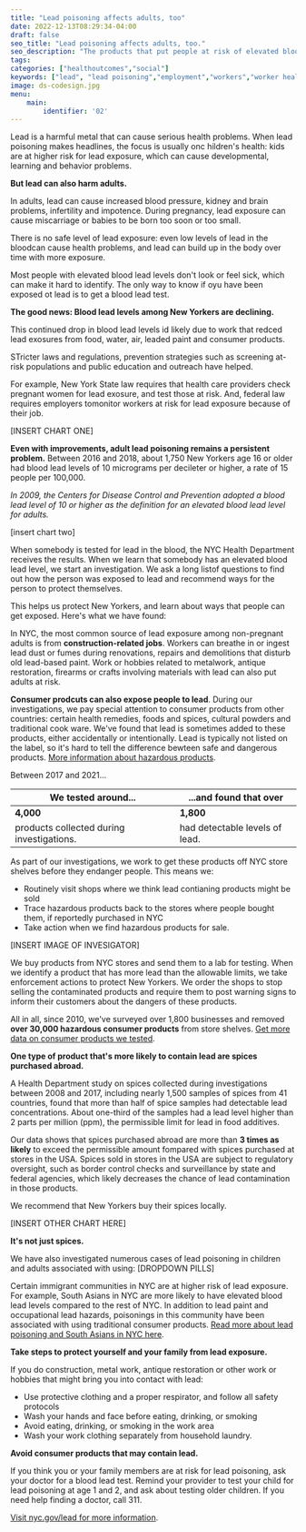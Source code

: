 ```yaml
---
title: "Lead poisoning affects adults, too"
date: 2022-12-13T08:29:34-04:00
draft: false
seo_title: "Lead poisoning affects adults, too."
seo_description: "The products that put people at risk of elevated blood lead levels."
tags: 
categories: ["healthoutcomes","social"]
keywords: ["lead", "lead poisoning","employment","workers","worker health","elevated blood lead levels"]
image: ds-codesign.jpg
menu:
    main:
        identifier: '02'
---
```


Lead is a harmful metal that can cause serious health problems. When lead poisoning makes headlines, the focus is usually onc hildren's health: kids are at higher risk for lead exposure, which can cause developmental, learning and behavior problems.

**But lead can also harm adults.**

In adults, lead can cause increased blood pressure, kidney and brain problems, infertility and impotence. During pregnancy, lead exposure can cause miscarriage or babies to be born too soon or too small.

There is no safe level of lead exposure: even low levels of lead in the bloodcan cause health problems, and lead can build up in the body over time with more exposure.

Most people with elevated blood lead levels don't look or feel sick, which can make it hard to identify. The only way to know if oyu have been exposed ot lead is to get a blood lead test.

**The good news: Blood lead levels among New Yorkers are declining.**

This continued drop in blood lead levels id likely due to work that redced lead exosures from food, water, air, leaded paint and consumer products.

STricter laws and regulations, prevention strategies such as screening at-risk populations and public education and outreach have helped.

For example, New York State law requires that health care providers check pregnant women for lead exosure, and test those at risk. And, federal law requires employers tomonitor workers at risk for lead exposure because of their job.

[INSERT CHART ONE]

**Even with improvements, adult lead poisoning remains a persistent problem.**
Between 2016 and 2018, about 1,750 New Yorkers age 16 or older had blood lead levels of 10 micrograms per decileter or higher, a rate of 15 people per 100,000.

*In 2009, the Centers for Disease Control and Prevention adopted a blood lead level of 10 or higher as the definition for an elevated blood lead level for adults.*

[insert chart two]

When somebody is tested for lead in the blood, the NYC Health Department receives the results. When we learn that somebody has an elevated blood lead level, we start an investigation. We ask a long listof questions to find out how the person was exposed to lead and recommend ways for the person to protect themselves.

This helps us protect New Yorkers, and learn about ways that people can get exposed. Here's what we have found:

In NYC, the most common source of lead exposure among non-pregnant adults is from **construction-related jobs**. Workers can breathe in or ingest lead dust or fumes during renovations, repairs and demolitions that disturb old lead-based paint. Work or hobbies related to metalwork, antique restoration, firearms or crafts involving materials with lead can also put adults at risk.

**Consumer prodcuts can also expose people to lead**. During our investigations, we pay special attention to consumer products from other countries: certain health remedies, foods and spices, cultural powders and traditional cook ware. We've found that lead is sometimes added to these products, either accidentally or intentionally. Lead is typically not listed on the label, so it's hard to tell the difference bewteen safe and dangerous products. [More information about hazardous products](www.nyc.gov/hazardousproducts).

Between 2017 and 2021...

| We tested around... | ...and found that over |
|---------------------|------------------------|
| **4,000**           | **1,800**              |
|products collected during investigations. | had detectable levels of lead. |

As part of our investigations, we work to get these products off NYC store shelves before they endanger people. This means we:
- Routinely visit shops where we think lead contianing products might be sold
- Trace hazardous products back to the stores where people bought them, if reportedly purchased in NYC
- Take action when we find hazardous products for sale.

[INSERT IMAGE OF INVESIGATOR]

We buy products from NYC stores and send them to a lab for testing. When we identify a product that has more lead than the allowable limits, we take enforcement actions to protect New Yorkers. We order the shops to stop selling the contaminated products and require them to post warning signs to inform their customers about the dangers of these products. 

All in all, since 2010, we've surveyed over 1,800 businesses and removed **over 30,000 hazardous consumer products** from store shelves. [Get more data on consumer products we tested](https://data.cityofnewyork.us/Health/Metal-Content-of-Consumer-Products-Tested-by-the-N/da9u-wz3r/data).

**One type of product that's more likely to contain lead are spices purchased abroad.**

A Health Department study on spices collected during investigations between 2008 and 2017, including nearly 1,500 samples of spices from 41 countries, found that more than half of spice samples had detectable lead concentrations. About one-third of the samples had a lead level higher than 2 parts per million (ppm), the permissible limit for lead in food additives.

Our data shows that spices purchased abroad are more than **3 times as likely** to exceed the permissible amount fompared with spices purchased at stores in the USA. Spices sold in stores in the USA are subject to regulatory oversight, such as border control checks and surveillance by state and federal agencies, which likely decreases the chance of lead contamination in those products.

We recommend that New Yorkers buy their spices locally.

[INSERT OTHER CHART HERE]

**It's not just spices.**

We have also investigated numerous cases of lead poisoning in children and adults associated with using:
[DROPDOWN PILLS]

Certain immigrant communities in NYC are at higher risk of lead exposure. For example, South Asians in NYC are more likely to have elevated blood lead levels compared to the rest of NYC. In addition to lead paint and occupational lead hazards, poisonings in this community have been associated with using traditional consumer products. [Read more about lead poisoning and South Asians in NYC here](https://pubmed.ncbi.nlm.nih.gov/27015835/). 

**Take steps to protect yourself and your family from lead exposure.**

If you do construction, metal work, antique restoration or other work or hobbies that might bring you into contact with lead:
- Use protective clothing and a proper respirator, and follow all safety protocols
- Wash your hands and face before eating, drinking, or smoking
- Avoid eating, drinking, or smoking in the work area
- Wash your work clothing separately from household laundry.

**Avoid consumer products that may contain lead.** 

If you think you or your family members are at risk for lead poisoning, ask your doctor for a blood lead test. Remind your provider to test your child for lead poisoning at age 1 and 2, and ask about testing older children. If you need help finding a doctor, call 311.

[Visit nyc.gov/lead for more information](www.nyc.gov/lead).